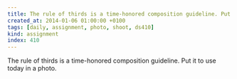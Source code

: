 ```yaml
---
title: The rule of thirds is a time-honored composition guideline. Put it to use today in a photo.
created_at: 2014-01-06 01:00:00 +0100
tags: [daily, assignment, photo, shoot, ds410]
kind: assignment
index: 410
---
```


The rule of thirds is a time-honored composition guideline. Put it to use today in a photo.
